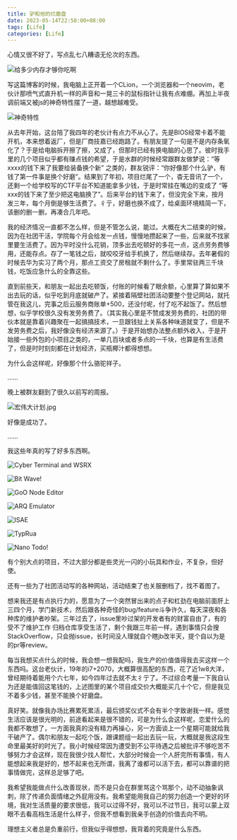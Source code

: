 ```yaml
---
title: 驴和他的烂磨盘
date: 2023-05-14T22:58:00+08:00
tags: [Life]
categories: [Life]
---
```


心情又很不好了，写点乱七八糟语无伦次的东西。

![给多少内存才够你吃啊](/assets/Screenshot_20230515_034937.png)

写这篇博客的时候，我电脑上正开着一个CLion，一个浏览器和一个neovim，老伙计那喷气式直升机一样的声音和一晃三卡的鼠标指针让我有点难绷。再加上半夜调前端又被js的神奇特性摆了一道，越想越难受。

![神奇特性](/assets/Screenshot_20230515_024642.png)

从去年开始，这台陪了我四年的老伙计有点力不从心了。先是BIOS经常卡着不能开机，本来想着返厂，但是厂商技嘉已经跑路了。有朋友提了一句是不是内存条氧化了？于是给电脑拆开擦了擦，又成了，但那时已经有换电脑的心思了。彼时我手里的几个项目似乎都有赚点钱的希望，于是水群的时候经常跟群友做梦说：“等xxxx的钱下来了我要给装备换个新” 之类的，群友锐评：“你好像那个什么驴，有钱了第一件事是换个好磨”。结果到了年初，项目烂尾了一个，杳无音讯了一个，还剩一个给学校写的CTF平台不知道能拿多少钱，于是时常挂在嘴边的变成了 “等xxx的钱下来了至少把这电脑换了”。后来平台的钱下来了，但没完全下来，按月发三年，每个月倒是够生活费了。彳亍，好磨也换不成了，给桌面环境精简一下，该删的删一删，再凑合几年吧。

我的经济情况一直都不怎么样，但是不管怎么说，能过。大概在大二结束的时候，因为在社团干活，学院每个月会给发一点钱，慢慢地攒起来了一些，后来就不找家里要生活费了。因为平时没什么花销，顶多出去吃顿好的多花一点，这点劳务费够用，还能存点。存了一笔钱之后，就咬咬牙给手机换了，然后继续存。去年暑假的时候去华为实习了两个月，那点工资交了房租就不剩什么了。手里常驻两三千块钱，吃饭应急什么的全靠这些。

直到前些天，和朋友一起出去吃顿饭，付账的时候看了眼余额，心里算了算如果不出去玩的话，似乎吃到月底就破产了。紧接着隔壁社团活动要整个登记网站，就托管在我这儿，完事之后云服务商账单+500，还没付呢，付了吃不起饭了。然后想想，似乎学校很久没有发劳务费了。（其实我心里是不赞成发劳务费的，社团的带伙本就是靠着兴趣聚在一起搞搞技术，一旦跟钱扯上关系各种味道就变了，但是不发劳务费之后，我好像没有经济来源了。）于是开始想办法整点额外收入，于是开始接一些外包的小项目之类的，一单几百块或者多点的一千块，也算是有生活费了，但是时时刻刻都在计划经济，买瓶椰汁都得想想。

为什么会这样呢，好像那个什么骆驼祥子。

……

晚上被群友翻到了很久以前写的周报。

![宏伟大计划.jpg](/assets/Screenshot_20230515_043744.png)

好像是成功了。

……

我这些年真的写了好多东西啊。

![Cyber Terminal and WSRX](/assets/Screenshot_20230515_044427.png)

![Bit Wave!](/assets/Screenshot_20230515_044510.png)

![GoO Node Editor](/assets/Screenshot_20230515_044742.png)

![ARQ Emulator](/assets/Screenshot_20230515_044828.png)

![ISAE](/assets/Screenshot_20230515_045100.png)

![TypRua](/assets/Screenshot_20230515_045319.png)

![Nano Todo!](/assets/Screenshot_20230515_045704.png)

有个别大点的项目，不过大部分都是些灵光一闪的小玩具和作业，不复杂，但好使。

还有一些为了社团活动写的各种网站，活动结束了也关服删档了，找不着图了。

想来我还是有点执行力的，愿意为了一个突然冒出来的点子和杠劲在电脑前面肝上三四个月，学门新技术，然后跟各种奇怪的bug/feature斗争许久，每天深夜和各种库的维护者吵架。三年过去了，issue里吵过架的开发者有的财富自由了，有的受不了维护工作 归档仓库享受生活了，剩个我跟三年前一样，遇到事情只会搜StackOverflow，只会抛issue，长时间没人理就自个瞎jb改半天，提个自以为是的pr等review。

每当我想买点什么的时候，我会想一想我配吗，我生产的价值值得我去买这样一个东西吗。这台老伙计，19年的i7+2070，大概算很高配的东西，花了近1w8大洋，曾经期待着能用个六七年，如今四年过去就不太彳亍了。不过综合考量一下我自认为还是能值回这笔钱的，上述图里的某个项目成交价大概能买几十个它，但是我见不着多少钱，甚至不能换个好磨盘。

真好笑。就像我办场比赛累死累活，最后颁奖仪式不会有半个字致谢我一样。感觉生活应该是很光明的，前途看起来是很不错的，可是为什么会这样呢，恋爱什么的我都不敢想了，一方面我真的没有精力再操心，另一方面谈上一个星期可能就给我干破产了。偶尔和朋友一起吃个饭，跟课题组一起出去玩一玩，大概就是我这段生命里最美好的时光了。我小时候经常因为遭受到不公平待遇之后被批评不够吃苦不够努力才会这样，现在我很少找人帮忙，大部分时候会一个人肝完所有事情，有人能想起来我是好的，想不起来也无所谓，我离了谁都可以活下去，都可以靠谱的把事情做完，这样总足够了吧。

我希望我能做点什么改善现状，而不是只会在群里骂这个骂那个，动不动抽象讽刺，除了传递负面情绪之外屁用没有。我希望能用我自己的努力创造一个更好的环境，我对生活质量的要求很低，我可以过得不好，我可以不过节日，我可以蒙上双眼不去看高档生活是什么样子，但我不想看到我亲手创造的价值去向不明。

理想主义者总是负重前行，但我似乎得想想，我背着的究竟是什么东西。
